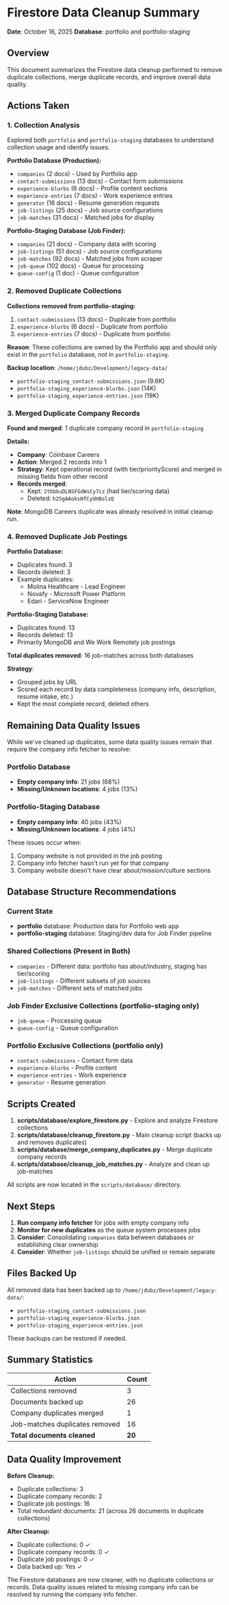 # Firestore Data Cleanup Summary

**Date**: October 16, 2025
**Database**: portfolio and portfolio-staging

## Overview

This document summarizes the Firestore data cleanup performed to remove duplicate collections, merge duplicate records, and improve overall data quality.

## Actions Taken

### 1. Collection Analysis

Explored both `portfolio` and `portfolio-staging` databases to understand collection usage and identify issues.

**Portfolio Database (Production):**
- `companies` (2 docs) - Used by Portfolio app
- `contact-submissions` (13 docs) - Contact form submissions
- `experience-blurbs` (6 docs) - Profile content sections
- `experience-entries` (7 docs) - Work experience entries
- `generator` (16 docs) - Resume generation requests
- `job-listings` (25 docs) - Job source configurations
- `job-matches` (31 docs) - Matched jobs for display

**Portfolio-Staging Database (Job Finder):**
- `companies` (21 docs) - Company data with scoring
- `job-listings` (51 docs) - Job source configurations
- `job-matches` (92 docs) - Matched jobs from scraper
- `job-queue` (102 docs) - Queue for processing
- `queue-config` (1 doc) - Queue configuration

### 2. Removed Duplicate Collections

**Collections removed from portfolio-staging:**
1. `contact-submissions` (13 docs) - Duplicate from portfolio
2. `experience-blurbs` (6 docs) - Duplicate from portfolio
3. `experience-entries` (7 docs) - Duplicate from portfolio

**Reason**: These collections are owned by the Portfolio app and should only exist in the `portfolio` database, not in `portfolio-staging`.

**Backup location**: `/home/jdubz/Development/legacy-data/`
- `portfolio-staging_contact-submissions.json` (9.6K)
- `portfolio-staging_experience-blurbs.json` (14K)
- `portfolio-staging_experience-entries.json` (19K)

### 3. Merged Duplicate Company Records

**Found and merged**: 1 duplicate company record in `portfolio-staging`

**Details:**
- **Company**: Coinbase Careers
- **Action**: Merged 2 records into 1
- **Strategy**: Kept operational record (with tier/priorityScore) and merged in missing fields from other record
- **Records merged**:
  - Kept: `2tbbkuDLNSFGdWsCy7cz` (had tier/scoring data)
  - Deleted: `h25gAAoksHfCyUH8olzQ`

**Note**: MongoDB Careers duplicate was already resolved in initial cleanup run.

### 4. Removed Duplicate Job Postings

**Portfolio Database:**
- Duplicates found: 3
- Records deleted: 3
- Example duplicates:
  - Molina Healthcare - Lead Engineer
  - Novafy - Microsoft Power Platform
  - Edari - ServiceNow Engineer

**Portfolio-Staging Database:**
- Duplicates found: 13
- Records deleted: 13
- Primarily MongoDB and We Work Remotely job postings

**Total duplicates removed**: 16 job-matches across both databases

**Strategy**:
- Grouped jobs by URL
- Scored each record by data completeness (company info, description, resume intake, etc.)
- Kept the most complete record, deleted others

## Remaining Data Quality Issues

While we've cleaned up duplicates, some data quality issues remain that require the company info fetcher to resolve:

### Portfolio Database
- **Empty company info**: 21 jobs (68%)
- **Missing/Unknown locations**: 4 jobs (13%)

### Portfolio-Staging Database
- **Empty company info**: 40 jobs (43%)
- **Missing/Unknown locations**: 4 jobs (4%)

These issues occur when:
1. Company website is not provided in the job posting
2. Company info fetcher hasn't run yet for that company
3. Company website doesn't have clear about/mission/culture sections

## Database Structure Recommendations

### Current State
- **portfolio** database: Production data for Portfolio web app
- **portfolio-staging** database: Staging/dev data for Job Finder pipeline

### Shared Collections (Present in Both)
- `companies` - Different data: portfolio has about/industry, staging has tier/scoring
- `job-listings` - Different subsets of job sources
- `job-matches` - Different sets of matched jobs

### Job Finder Exclusive Collections (portfolio-staging only)
- `job-queue` - Processing queue
- `queue-config` - Queue configuration

### Portfolio Exclusive Collections (portfolio only)
- `contact-submissions` - Contact form data
- `experience-blurbs` - Profile content
- `experience-entries` - Work experience
- `generator` - Resume generation

## Scripts Created

1. **scripts/database/explore_firestore.py** - Explore and analyze Firestore collections
2. **scripts/database/cleanup_firestore.py** - Main cleanup script (backs up and removes duplicates)
3. **scripts/database/merge_company_duplicates.py** - Merge duplicate company records
4. **scripts/database/cleanup_job_matches.py** - Analyze and clean up job-matches

All scripts are now located in the `scripts/database/` directory.

## Next Steps

1. **Run company info fetcher** for jobs with empty company info
2. **Monitor for new duplicates** as the queue system processes jobs
3. **Consider**: Consolidating `companies` data between databases or establishing clear ownership
4. **Consider**: Whether `job-listings` should be unified or remain separate

## Files Backed Up

All removed data has been backed up to `/home/jdubz/Development/legacy-data/`:
- `portfolio-staging_contact-submissions.json`
- `portfolio-staging_experience-blurbs.json`
- `portfolio-staging_experience-entries.json`

These backups can be restored if needed.

## Summary Statistics

| Action | Count |
|--------|-------|
| Collections removed | 3 |
| Documents backed up | 26 |
| Company duplicates merged | 1 |
| Job-matches duplicates removed | 16 |
| **Total documents cleaned** | **20** |

## Data Quality Improvement

**Before Cleanup:**
- Duplicate collections: 3
- Duplicate company records: 2
- Duplicate job postings: 16
- Total redundant documents: 21 (across 26 documents in duplicate collections)

**After Cleanup:**
- Duplicate collections: 0 ✓
- Duplicate company records: 0 ✓
- Duplicate job postings: 0 ✓
- Data backed up: Yes ✓

The Firestore databases are now cleaner, with no duplicate collections or records. Data quality issues related to missing company info can be resolved by running the company info fetcher.
